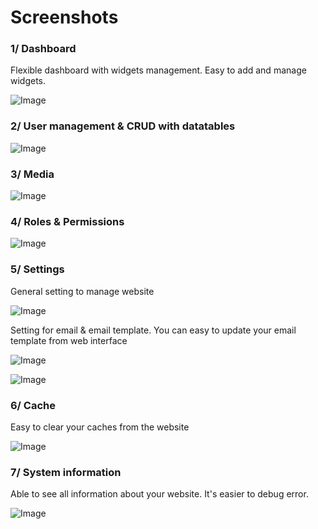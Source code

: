 # Screenshots

### 1/ Dashboard

Flexible dashboard with widgets management. Easy to add and manage widgets.

![Image](https://botble.com/uploads/1/docs/screenshots/dashboard.png)

### 2/ User management & CRUD with datatables

![Image](https://botble.com/storage/uploads/docs/screenshots/user-management.png)

### 3/ Media

![Image](https://botble.com/uploads/1/docs/screenshots/media.png)

### 4/ Roles & Permissions

![Image](https://botble.com/uploads/1/docs/screenshots/role-permission.png)

### 5/ Settings
General setting to manage website

![Image](https://botble.com/storage/uploads/docs/screenshots/settings.png)

Setting for email & email template. You can easy to update your email template from web interface

![Image](https://botble.com/storage/uploads/docs/screenshots/email.png)

![Image](https://botble.com/storage/uploads/docs/screenshots/email-template.png)

### 6/ Cache
Easy to clear your caches from the website

![Image](https://botble.com/storage/uploads/docs/screenshots/cache.png)

### 7/ System information

Able to see all information about your website. It's easier to debug error.

![Image](https://botble.com/storage/uploads/docs/screenshots/system-information.png)
